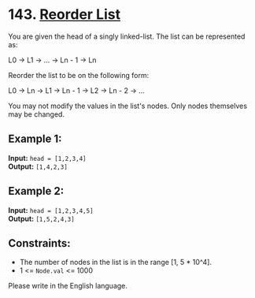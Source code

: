 # 143. [Reorder List](https://leetcode.com/problems/reorder-list/description/)

You are given the head of a singly linked-list. The list can be represented as:

L0 → L1 → … → Ln - 1 → Ln

Reorder the list to be on the following form:

L0 → Ln → L1 → Ln - 1 → L2 → Ln - 2 → …

You may not modify the values in the list's nodes. Only nodes themselves may be changed.

## Example 1:
**Input:** `head = [1,2,3,4]`  
**Output:** `[1,4,2,3]`

## Example 2:
**Input:** `head = [1,2,3,4,5]`  
**Output:** `[1,5,2,4,3]`

## Constraints:
- The number of nodes in the list is in the range [1, 5 * 10^4].
- 1 <= `Node.val` <= 1000

Please write in the English language.
